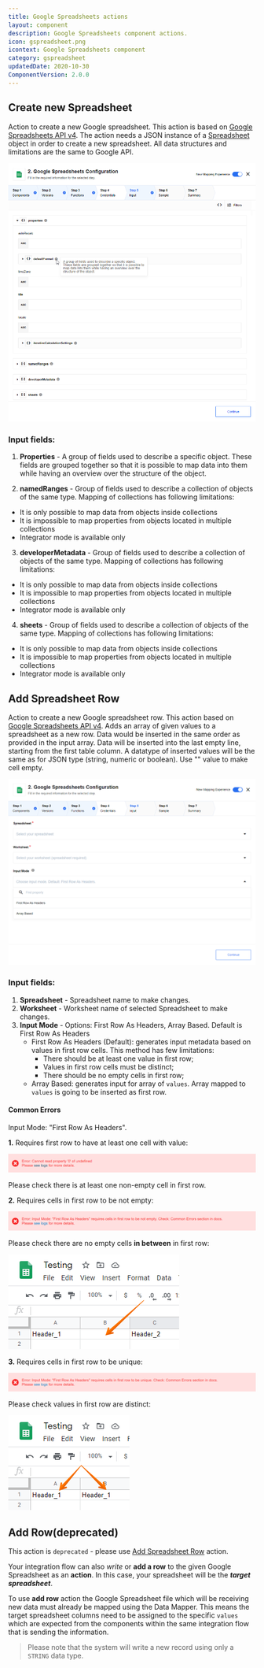 ```yaml
---
title: Google Spreadsheets actions
layout: component
description: Google Spreadsheets component actions.
icon: gspreadsheet.png
icontext: Google Spreadsheets component
category: gspreadsheet
updatedDate: 2020-10-30
ComponentVersion: 2.0.0
---
```


## Create new Spreadsheet

Action to create a new Google spreadsheet. This action is based on [Google Spreadsheets API v4](https://developers.google.com/sheets/api/reference/rest/v4/spreadsheets/create).
The action needs a JSON instance of a [Spreadsheet](https://developers.google.com/sheets/api/reference/rest/v4/spreadsheets#Spreadsheet) object in order to create a new spreadsheet.
All data structures and limitations are the same to Google API.

![Create new Spreadsheet](img/create-new-spreadsheet.png)

### Input fields:

1. **Properties** - A group of fields used to describe a specific object. These fields are grouped together so that it is possible to map data into them while having an overview over the structure of the object.

2. **namedRanges** - Group of fields used to describe a collection of objects of the same type. Mapping of collections has following limitations:
  * It is only possible to map data from objects inside collections
  * It is impossible to map properties from objects located in multiple collections
  * Integrator mode is available only

3. **developerMetadata** - Group of fields used to describe a collection of objects of the same type. Mapping of collections has following limitations:
  * It is only possible to map data from objects inside collections
  * It is impossible to map properties from objects located in multiple collections
  * Integrator mode is available only

4. **sheets** - Group of fields used to describe a collection of objects of the same type. Mapping of collections has following limitations:
  * It is only possible to map data from objects inside collections
  * It is impossible to map properties from objects located in multiple collections
  * Integrator mode is available only

## Add Spreadsheet Row

Action to create a new Google spreadsheet row. This action based on [Google Spreadsheets API v4](https://developers.google.com/sheets/api/reference/rest/).
Adds an array of given values to a spreadsheet as a new row. Data would be inserted in the same order as provided in the input array.
Data will be inserted into the last empty line, starting from the first table column.
A datatype of inserted values will be the same as for JSON type (string, numeric or boolean). Use "" value to make cell empty.

![Add Spreadsheet Row](img/add-spreadsheet-row.png)

### Input fields:

1. **Spreadsheet** - Spreadsheet name to make changes.
2. **Worksheet** - Worksheet name of selected Spreadsheet to make changes.
3. **Input Mode** - Options: First Row As Headers, Array Based. Default is First Row As Headers
    * First Row As Headers (Default): generates input metadata based on values in first row cells.
    This method has few limitations:
        * There should be at least one value in first row;
        * Values in first row cells must be distinct;
        * There should be no empty cells in first row;
    * Array Based: generates input for array of `values`. Array mapped to `values` is going to be inserted as first row.

#### Common Errors

Input Mode: "First Row As Headers".

**1.** Requires first row to have at least one cell with value:

![Error 1](img/error1.png)

Please check there is at least one non-empty cell in first row.

**2.**  Requires cells in first row to be not empty:

![Error 2](img/error2.png)

Please check there are no empty cells **in between** in first row:

![Error 2 example](img/error2_example.png)

**3.**  Requires cells in first row to be unique:

![Error 3](img/error3.png)

Please check values in first row are distinct:

![Error 3 example](img/error3_example.png)

## Add Row(deprecated)

This action is `deprecated` - please use [Add Spreadsheet Row](#add-spreadsheet-row) action.

Your integration flow can also *write* or **add a row** to the given Google
Spreadsheet as an **action**. In this case, your spreadsheet will be the ***target spreadsheet***.

To use **add row** action the Google Spreadsheet file which will be receiving
new data must already be mapped using the Data Mapper. This means the target
spreadsheet columns need to be assigned to the specific `values` which are
expected from the components within the same integration flow that is sending the information.

> Please note that the system will write a new record using only a `STRING` data type.
